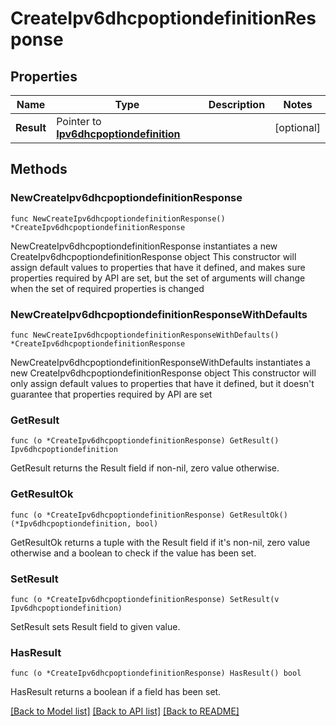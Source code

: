 # CreateIpv6dhcpoptiondefinitionResponse

## Properties

Name | Type | Description | Notes
------------ | ------------- | ------------- | -------------
**Result** | Pointer to [**Ipv6dhcpoptiondefinition**](Ipv6dhcpoptiondefinition.md) |  | [optional] 

## Methods

### NewCreateIpv6dhcpoptiondefinitionResponse

`func NewCreateIpv6dhcpoptiondefinitionResponse() *CreateIpv6dhcpoptiondefinitionResponse`

NewCreateIpv6dhcpoptiondefinitionResponse instantiates a new CreateIpv6dhcpoptiondefinitionResponse object
This constructor will assign default values to properties that have it defined,
and makes sure properties required by API are set, but the set of arguments
will change when the set of required properties is changed

### NewCreateIpv6dhcpoptiondefinitionResponseWithDefaults

`func NewCreateIpv6dhcpoptiondefinitionResponseWithDefaults() *CreateIpv6dhcpoptiondefinitionResponse`

NewCreateIpv6dhcpoptiondefinitionResponseWithDefaults instantiates a new CreateIpv6dhcpoptiondefinitionResponse object
This constructor will only assign default values to properties that have it defined,
but it doesn't guarantee that properties required by API are set

### GetResult

`func (o *CreateIpv6dhcpoptiondefinitionResponse) GetResult() Ipv6dhcpoptiondefinition`

GetResult returns the Result field if non-nil, zero value otherwise.

### GetResultOk

`func (o *CreateIpv6dhcpoptiondefinitionResponse) GetResultOk() (*Ipv6dhcpoptiondefinition, bool)`

GetResultOk returns a tuple with the Result field if it's non-nil, zero value otherwise
and a boolean to check if the value has been set.

### SetResult

`func (o *CreateIpv6dhcpoptiondefinitionResponse) SetResult(v Ipv6dhcpoptiondefinition)`

SetResult sets Result field to given value.

### HasResult

`func (o *CreateIpv6dhcpoptiondefinitionResponse) HasResult() bool`

HasResult returns a boolean if a field has been set.


[[Back to Model list]](../README.md#documentation-for-models) [[Back to API list]](../README.md#documentation-for-api-endpoints) [[Back to README]](../README.md)


